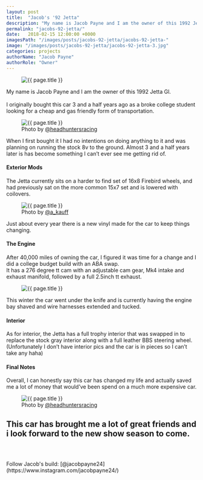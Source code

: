```yaml
---
layout: post
title:  "Jacob's '92 Jetta"
description: "My name is Jacob Payne and I am the owner of this 1992 Jetta Gl."
permalink: "jacobs-92-jetta/"
date:   2018-02-15 12:00:00 +0000
imagesPath: "/images/posts/jacobs-92-jetta/jacobs-92-jetta-"
image: "/images/posts/jacobs-92-jetta/jacobs-92-jetta-3.jpg"
categories: projects
authorName: "Jacob Payne"
authorRole: "Owner"
---
```


<figure>
  <img src="{{ page.imagesPath }}3.jpg" alt="{{ page.title }}">
</figure>

My name is Jacob Payne and I am the owner of this 1992 Jetta Gl.
<br/><br/>
I originally bought this car 3 and a half years ago as a broke college student looking for a cheap and gas friendly form of transportation.

<figure>
  <img src="{{ page.imagesPath }}4.jpg" alt="{{ page.title }}">
  <figcaption>Photo by <a href="https://www.instagram.com/headhuntersracing/" target="_blank">@headhuntersracing</a></figcaption>
</figure>

When I first bought it I had no intentions on doing anything to it and was planning on running the stock 8v to the ground. Almost 3 and a half years later is has become something I can’t ever see me getting rid of.

#### Exterior Mods
The Jetta currently sits on a harder to find set of 16x8 Firebird wheels, and had previously sat on the more common 15x7 set and is lowered with coilovers.

<figure>
  <img src="{{ page.imagesPath }}1.jpg" alt="{{ page.title }}">
  <figcaption>Photo by <a href="https://www.instagram.com/a_kauff/" target="_blank">@a_kauff</a></figcaption>
</figure>

Just about every year there is a new vinyl made for the car to keep things changing.


#### The Engine
After 40,000 miles of owning the car, I figured it was time for a change and I did a college budget build with an ABA swap.
<br/>
It has a 276 degree tt cam with an adjustable cam gear, Mk4
intake and exhaust manifold, followed by a full 2.5inch tt exhaust.

<figure>
  <img src="{{ page.imagesPath }}5.jpg" alt="{{ page.title }}">
</figure>

This winter the car went under the knife and is currently having the engine bay shaved and wire harnesses extended and tucked.


#### Interior
As for interior, the Jetta has a full trophy interior that was swapped in to replace the stock gray interior along with a full leather BBS steering wheel. (Unfortunately I don’t have interior pics and the car is in pieces so I can’t take any haha)


#### Final Notes
Overall, I can honestly say this car has changed my life and actually saved me a lot of money that would’ve been spend on a much more expensive car.

<figure>
  <img src="{{ page.imagesPath }}6.jpg" alt="{{ page.title }}">
  <figcaption>Photo by <a href="https://www.instagram.com/headhuntersracing/" target="_blank">@headhuntersracing</a></figcaption>
</figure>

This car has brought me a lot of great friends and i look forward to the new show season to come.
<br/><br/>
-
<br/>
Follow Jacob's build: [@jacobpayne24](https://www.instagram.com/jacobpayne24/)
